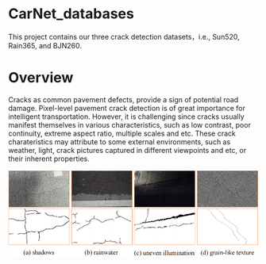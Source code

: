 # CarNet_databases
This project contains our three crack detection datasets，i.e., Sun520, Rain365, and BJN260.

# Overview

Cracks as common pavement defects, provide a sign of potential road damage. Pixel-level pavement crack detection is of great importance for intelligent transportation. However, it is challenging since cracks usually manifest themselves in various characteristics, such as low contrast, poor continuity, extreme aspect ratio, multiple scales and etc. These crack charateristics may attribute to some external environments, such as weather, light, crack pictures captured in different viewpoints and etc, or their inherent properties.


![example](https://github.com/shiyanrubing/CarNet_databases/blob/main/datasets/example/noise_in_cracks_00.png)
